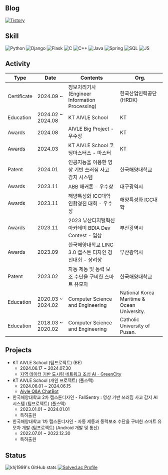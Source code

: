 ## Blog
[![Tistory](https://img.shields.io/badge/Tistory-000000?style=flat&logo=tistory&logoColor=white)](https://khj1999.tistory.com/)

## Skill
![Python](https://img.shields.io/badge/Python-3776AB.svg?&style=for-the-badge&logo=Python&logoColor=white)
![Django](https://img.shields.io/badge/Django-092E20.svg?&style=for-the-badge&logo=Django&logoColor=white)
![Flask](https://img.shields.io/badge/Flask-000000.svg?&style=for-the-badge&logo=Flask&logoColor=white)
![C](https://img.shields.io/badge/C-A8B9CC.svg?&style=for-the-badge&logo=C&logoColor=white)
![C++](https://img.shields.io/badge/C++-00599C.svg?&style=for-the-badge&logo=C++&logoColor=white)
![Java](https://img.shields.io/badge/Java-007396.svg?&style=for-the-badge&logo=Java&logoColor=white)
![Spring](https://img.shields.io/badge/Spring-6DB33F.svg?&style=for-the-badge&logo=Spring&logoColor=white)
![SQL](https://img.shields.io/badge/SQLite-003B57.svg?&style=for-the-badge&logo=SQLite&logoColor=white)
![JS](https://img.shields.io/badge/JavaScript-F7DF1E.svg?&style=for-the-badge&logo=JavaScript&logoColor=white)

## Activity

| Type      | Date                       | Contents                         | Org.                 |
|-----------|----------------------------|----------------------------------|----------------------|
| Certificate | 2024.09 ~         | 정보처리기사(Engineer Information Processing)    | 한국산업인력공단(HRDK)              |
| Education | 2024.02 ~ 2024.08          | KT AIVLE School                       | KT              |
| Awards    | 2024.08                    | AIVLE Big Project - 우수상            | KT                |
| Awards    | 2024.03                    | KT AIVLE School 코딩마스터스 - 마스터            | KT                |
| Patent    | 2024.01                   | 인공지능을 이용한 영상 기반 쓰러짐 사고 감지 시스템   | 한국해양대학교        |
| Awards    | 2023.11                    | ABB 해커톤 - 우수상                    | 대구광역시                |
| Awards    | 2023.11                    | 해양특성화 ICC대학 연합경진 대회 - 우수상   | 해양특성화 ICC대학        |
| Awards    | 2023.11                    | 2023 부산디지털혁신아카데미 BDIA Dev Contest - 입상   | 부산광역시        |
| Awards    | 2023.09                    | 한국해양대학교 LINC 3.0 캡스톤 디자인 경진대회 - 장려상   | 부산광역시        |
| Patent    | 2023.02                   | 자동 제동 및 동력 보조 수단을 구비한 스마트 유모차   | 한국해양대학교        |
| Education | 2020.03 ~ 2024.02 | Computer Science and Engineering | National Korea Maritime & Ocean University. |
| Education | 2018.03 ~ 2020.02 | Computer Science and Engineering | Catholic University of Pusan. |

## Projects

- KT AIVLE School (팀프로젝트) (BE)
    - 2024.06.17 ~ 2024.07.30
    - [지역 데이터 기반 도시림 네트워크 조성 AI - GreenCity](https://github.com/orgs/AIVLE-Big-Project-29/repositories)
- KT AIVLE School (개인 프로젝트) (풀스택)
    - 2024.06.01 ~ 2024.06.15
    - [Aivle Q&A ChatBot](https://github.com/khj1999/Aivle_chatbot)
- 한국해양대학교 2차 캡스톤디자인 - FallSentry : 영상 기반 쓰러짐 사고 감지 AI 시스템 (팀프로젝트) (풀스택)
    - 2023.01.01 ~ 2024.01.01
    - 특허출원
- 한국해양대학교 1차 캡스톤디자인 - 자동 제동과 동력보조 수단을 구비한 스마트 유모차 개발 (팀프로젝트) (Android 개발 및 통신)
    - 2022.07.01 ~ 2022.12.30
    - 특허출원
 
## Status
![khj1999's GitHub stats](https://github-readme-stats-eight-theta.vercel.app/api?username=khj1999&show_icons=true&theme=dark)
[![Solved.ac Profile](http://mazassumnida.wtf/api/v2/generate_badge?boj=khj1999)](https://solved.ac/khj1999/)
<!--
**khj1999/khj1999** is a ✨ _special_ ✨ repository because its `README.md` (this file) appears on your GitHub profile.

Here are some ideas to get you started:

- 🔭 I’m currently working on ...
- 🌱 I’m currently learning ...
- 👯 I’m looking to collaborate on ...
- 🤔 I’m looking for help with ...
- 💬 Ask me about ...
- 📫 How to reach me: ...
- 😄 Pronouns: ...
- ⚡ Fun fact: ...
-->
